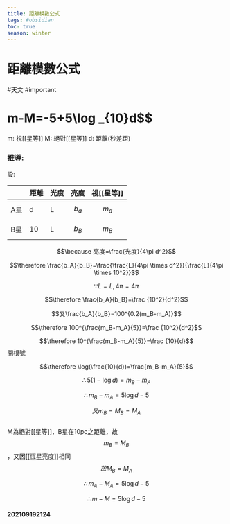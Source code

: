 ```yaml
---
title: 距離模數公式
tags: #obsidian 
toc: true
season: winter
---
```

# 距離模數公式
#天文 #important 
# m-M=-5+5\log _{10}d$$
m: 視[[星等]]
M: 絕對[[星等]]
d: 距離(秒差距)
### 推導:
設:

| | 距離 | 光度 | 亮度 | 視[[星等]] |
|---|---|---|---|---|
| A星 | d | L | $$b_a$$ | $$m_a$$ |
| B星 | 10 | L | $$b_B$$ | $$m_B$$ |
 $$\because 亮度=\frac{光度}{4\pi d^2}$$

 $$\therefore \frac{b_A}{b_B}=\frac{\frac{L}{4\pi \times d^2}}{\frac{L}{4\pi \times 10^2}}$$

 $$\because L=L,4\pi =4\pi$$

 $$\therefore \frac{b_A}{b_B}=\frac {10^2}{d^2}$$

 $$又\frac{b_A}{b_B}=100^{0.2(m_B-m_A)}$$

 $$\therefore 100^{\frac{m_B-m_A}{5}}=\frac {10^2}{d^2}$$
 
 $$\therefore 10^{\frac{m_B-m_A}{5}}=\frac {10}{d}$$
 開根號
 
 $$\therefore \log(\frac{10}{d})=\frac{m_B-m_A}{5}$$
 
 $$\therefore 5(1-\log d)=m_B-m_A$$
 
 $$\therefore m_B-m_A=5\log d-5$$
 
 $$又m_B=M_B=M_A$$	
 M為絕對[[星等]]，B星在10pc之距離，故$$m_B=M_B$$，又因[[恆星亮度]]相同$$故M_B=M_A$$
 
 $$\therefore m_A-M_A=5\log d-5$$
 
 $$\therefore m-M=5\log d-5$$
 
 

 #### 202109192124